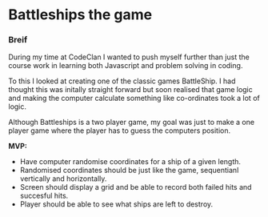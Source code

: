 <h1> Battleships the game </h1>


<h3> Breif </h3> 
During my time at CodeClan I wanted to push myself further than just the course work in learning both Javascript and problem 
solving in coding. 

To this I looked at creating one of the classic games BattleShip. I had thought this was initally straight forward but soon
realised that game logic and making the computer calculate something like co-ordinates took a lot of logic.

Although Battleships is a two player game, my goal was just to make a one player game where the player has to guess the computers
position.

<strong> MVP: </strong>

- Have computer randomise coordinates for a ship of a given length.
- Randomised coordinates should be just like the game, sequentianl vertically and horizontally.
- Screen should display a grid and be able to record both failed hits and succesful hits.
- Player should be able to see what ships are left to destroy.

